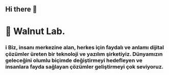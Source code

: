 ## Hi there 👋

# 🌴 Walnut Lab.
### ℹ️ Biz, insanı merkezine alan, herkes için faydalı ve anlamı dijital çözümler üreten bir teknoloji ve yazılım şirketiyiz. Dünyamızın geleceğini olumlu biçimde değiştirmeyi hedefleyen ve insanlara fayda sağlayan çözümler geliştirmeyi çok seviyoruz.

